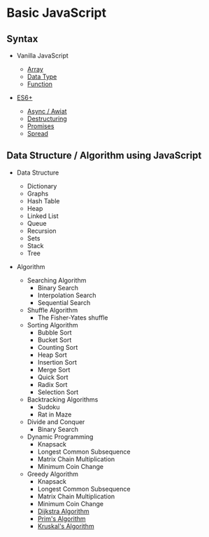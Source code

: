 # Basic JavaScript

## Syntax

- Vanilla JavaScript

  - [Array](https://github.com/PureDevPer/BasicJavaScript/tree/master/Vanilla%20JavaScript/Array)
  - [Data Type](https://github.com/PureDevPer/BasicJavaScript/blob/master/Vanilla%20JavaScript/Variable/index.js)
  - [Function](https://github.com/PureDevPer/BasicJavaScript/blob/master/Vanilla%20JavaScript/function/index.js)

- [ES6+](<https://github.com/PureDevPer/BasicJavaScript/tree/master/Advanced%20Javascript(ES6%2C%20ES7%2C%20etc)>)
  - [Async / Awiat](<https://github.com/PureDevPer/BasicJavaScript/tree/master/Advanced%20Javascript(ES6%2C%20ES7%2C%20etc)/Async%20and%20Await>)
  - [Destructuring](<https://github.com/PureDevPer/BasicJavaScript/tree/master/Advanced%20Javascript(ES6%2C%20ES7%2C%20etc)/Destructuring>)
  - [Promises](<https://github.com/PureDevPer/BasicJavaScript/tree/master/Advanced%20Javascript(ES6%2C%20ES7%2C%20etc)/Promises>)
  - [Spread](<https://github.com/PureDevPer/BasicJavaScript/tree/master/Advanced%20Javascript(ES6%2C%20ES7%2C%20etc)/Rest%20and%20Spread>)

## Data Structure / Algorithm using JavaScript

- Data Structure

  - Dictionary
  - Graphs
  - Hash Table
  - Heap
  - Linked List
  - Queue
  - Recursion
  - Sets
  - Stack
  - Tree

- Algorithm
  - Searching Algorithm
    - Binary Search
    - Interpolation Search
    - Sequential Search
  - Shuffle Algorithm
    - The Fisher-Yates shuffle
  - Sorting Algorithm
    - Bubble Sort
    - Bucket Sort
    - Counting Sort
    - Heap Sort
    - Insertion Sort
    - Merge Sort
    - Quick Sort
    - Radix Sort
    - Selection Sort
  - Backtracking Algorithms
    - Sudoku
    - Rat in Maze
  - Divide and Conquer
    - Binary Search
  - Dynamic Programming
    - Knapsack
    - Longest Common Subsequence
    - Matrix Chain Multiplication
    - Minimum Coin Change
  - Greedy Algorithm
    - Knapsack
    - Longest Common Subsequence
    - Matrix Chain Multiplication
    - Minimum Coin Change
    - [Dijkstra Algorithm](https://github.com/PureDevPer/BasicJavaScript/blob/master/Data%20Structure%20and%20Algorithm/Graphs/Shortest%20Path/Dijkstra.js)
    - [Prim's Algorithm](https://github.com/PureDevPer/BasicJavaScript/blob/master/Data%20Structure%20and%20Algorithm/Graphs/Minimum%20Spanning%20Tree/prim.js)
    - [Kruskal's Algorithm](https://github.com/PureDevPer/BasicJavaScript/blob/master/Data%20Structure%20and%20Algorithm/Graphs/Minimum%20Spanning%20Tree/kruskal.js)
